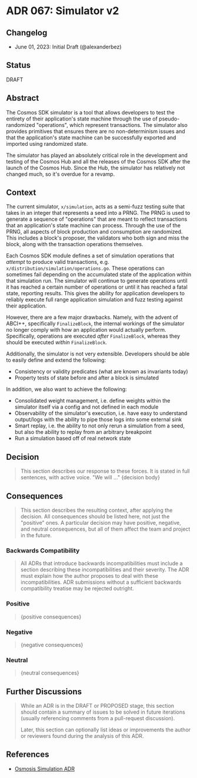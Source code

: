 # ADR 067: Simulator v2

## Changelog

* June 01, 2023: Initial Draft (@alexanderbez)

## Status

DRAFT

## Abstract

The Cosmos SDK simulator is a tool that allows developers to test the entirety
of their application's state machine through the use of pseudo-randomized "operations",
which represent transactions. The simulator also provides primitives that ensures
there are no non-determinism issues and that the application's state machine can
be successfully exported and imported using randomized state.

The simulator has played an absolutely critical role in the development and testing
of the Cosmos Hub and all the releases of the Cosmos SDK after the launch of the
Cosmos Hub. Since the Hub, the simulator has relatively not changed much, so it's
overdue for a revamp.

## Context

The current simulator, `x/simulation`, acts as a semi-fuzz testing suite that takes
in an integer that represents a seed into a PRNG. The PRNG is used to generate a
sequence of "operations" that are meant to reflect transactions that an application's
state machine can process. Through the use of the PRNG, all aspects of block production
and consumption are randomized. This includes a block's proposer, the validators
who both sign and miss the block, along with the transaction operations themselves.

Each Cosmos SDK module defines a set of simulation operations that _attempt_ to
produce valid transactions, e.g. `x/distribution/simulation/operations.go`. These
operations can sometimes fail depending on the accumulated state of the application
within that simulation run. The simulator will continue to generate operations
until it has reached a certain number of operations or until it has reached a
fatal state, reporting results. This gives the ability for application developers
to reliably execute full range application simulation and fuzz testing against
their application.

However, there are a few major drawbacks. Namely, with the advent of ABCI++, specifically
`FinalizeBlock`, the internal workings of the simulator no longer comply with how
an application would actually perform. Specifically, operations are executed
_after_ `FinalizeBlock`, whereas they should be executed _within_ `FinalizeBlock`.

Additionally, the simulator is not very extensible. Developers should be able to
easily define and extend the following:

* Consistency or validity predicates (what are known as invariants today)
* Property tests of state before and after a block is simulated

In addition, we also want to achieve the following:

* Consolidated weight management, i.e. define weights within the simulator itself
  via a config and not defined in each module
* Observability of the simulator's execution, i.e. have easy to understand output/logs
  with the ability to pipe those logs into some external sink
* Smart replay, i.e. the ability to not only rerun a simulation from a seed, but
  also the ability to replay from an arbitrary breakpoint
* Run a simulation based off of real network state

## Decision

> This section describes our response to these forces. It is stated in full
> sentences, with active voice. "We will ..."
> {decision body}

## Consequences

> This section describes the resulting context, after applying the decision. All
> consequences should be listed here, not just the "positive" ones. A particular
> decision may have positive, negative, and neutral consequences, but all of them
> affect the team and project in the future.

### Backwards Compatibility

> All ADRs that introduce backwards incompatibilities must include a section
> describing these incompatibilities and their severity. The ADR must explain
> how the author proposes to deal with these incompatibilities. ADR submissions
> without a sufficient backwards compatibility treatise may be rejected outright.

### Positive

> {positive consequences}

### Negative

> {negative consequences}

### Neutral

> {neutral consequences}

## Further Discussions

> While an ADR is in the DRAFT or PROPOSED stage, this section should contain a
> summary of issues to be solved in future iterations (usually referencing comments
> from a pull-request discussion).
> 
> Later, this section can optionally list ideas or improvements the author or
> reviewers found during the analysis of this ADR.

## References

* [Osmosis Simulation ADR](https://github.com/osmosis-labs/osmosis/blob/main/simulation/ADR.md)
